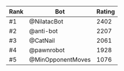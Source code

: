 Rank|Bot|Rating
---|---|---
#1|@NilatacBot|2402
#2|@anti-bot|2207
#3|@CatNail|2061
#4|@pawnrobot|1928
#5|@MinOpponentMoves|1076
